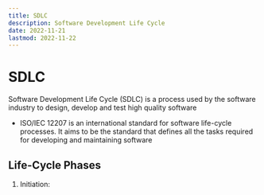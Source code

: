 ```yaml
---
title: SDLC
description: Software Development Life Cycle
date: 2022-11-21
lastmod: 2022-11-22
---
```


# SDLC

Software Development Life Cycle (SDLC) is a process used by the software industry to design, develop and test high quality software

- ISO/IEC 12207 is an international standard for software life-cycle processes. It aims to be the standard that defines all the tasks required for developing and maintaining software

## Life-Cycle Phases

1. Initiation:
